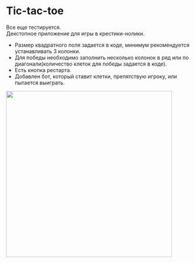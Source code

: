 # Tic-tac-toe
Все еще тестируется.  
Декстопное приложение для игры в крестики-нолики.
- Размер квадратного поля задается в коде, минимум рекомендуется устанавливать 3 колонки.
- Для победы необходимо заполнить несколько колонок в ряд или по диагонали(количество клеток для победы задается в коде).
- Есть кнопка рестарта.  
- Добавлен бот, который ставит клетки, препятствую игроку, или пытается выиграть.  
  
<img src="https://github.com/kreslojerry/resource/blob/main/TicTacToe/tictactoe.png" width="450px"/>

